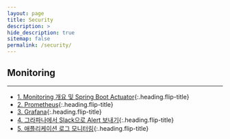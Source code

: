 ```yaml
---
layout: page
title: Security
description: >
hide_description: true
sitemap: false
permalink: /security/ 
---
```


## Monitoring

---
* [1. Monitoring 개요 및 Spring Boot Actuator]{:.heading.flip-title}
* [2. Prometheus]{:.heading.flip-title}
* [3. Grafana]{:.heading.flip-title}
* [4. 그라파나에서 Slack으로 Alert 보내기]{:.heading.flip-title}
* [5. 애플리케이션 로그 모니터링]{:.heading.flip-title}

[1. Monitoring 개요 및 Spring Boot Actuator]: Monitoring_1.md
[2. Prometheus]: Monitoring_2.md
[3. Grafana]: Monitoring_3.md
[4. 그라파나에서 Slack으로 Alert 보내기]: Monitoring_4.md
[5. 애플리케이션 로그 모니터링]: Monitoring_5.md